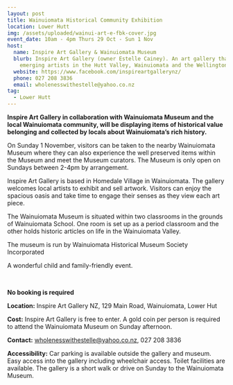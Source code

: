 ```yaml
---
layout: post
title: Wainuiomata Historical Community Exhibition
location: Lower Hutt
img: /assets/uploaded/wainui-art-e-fbk-cover.jpg
event_date: 10am - 4pm Thurs 29 Oct - Sun 1 Nov
host:
  name: Inspire Art Gallery & Wainuiomata Museum
  blurb: Inspire Art Gallery (owner Estelle Cainey). An art gallery that showcases
    emerging artists in the Hutt Valley, Wainuiomata and the Wellington Region.
  website: https://www.facebook.com/inspireartgallerynz/
  phone: 027 208 3836
  email: wholenesswithestelle@yahoo.co.nz
tag:
  - Lower Hutt
---
```

**Inspire Art Gallery in collaboration with Wainuiomata Museum and the local Wainuiomata community, will be displaying items of historical value belonging and collected by locals about Wainuiomata’s rich history.** 

On Sunday 1 November, visitors can be taken to the nearby Wainuiomata Museum where they can also experience the well preserved items within the Museum and meet the Museum curators. The Museum is only open on Sundays between 2-4pm by arrangement. 

Inspire Art Gallery is based in Homedale Village in Wainuiomata. The gallery welcomes local artists to exhibit and sell artwork. Visitors can enjoy the spacious oasis and take time to engage their senses as they view each art piece.

The Wainuiomata Museum is situated within two classrooms in the grounds of Wainuiomata School. One room is set up as a period classroom and the other holds historic articles on life in the Wainuiomata Valley.

The museum is run by Wainuiomata Historical Museum Society Incorporated

A wonderful child and family-friendly event.

<br>

**No booking is required**

**Location:** Inspire Art Gallery NZ, 129 Main Road, Wainuiomata, Lower Hut

**Cost:** Inspire Art Gallery is free to enter. A gold coin per person is required to attend the Wainuiomata Museum on Sunday afternoon.

**Contact:** wholenesswithestelle@yahoo.co.nz, 027 208 3836

**Accessibility:** Car parking is available outside the gallery and museum. Easy access into the gallery including wheelchair access. Toilet facilities are available. The gallery is a short walk or drive on Sunday to the Wainuiomata Museum.